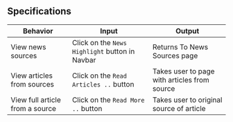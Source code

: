 ## Specifications
| Behavior            | Input                         | Output                        | 
| ------------------- | ----------------------------- | ----------------------------- |
| View news sources | Click on the `News Highlight` button in Navbar | Returns To News Sources page |
| View articles from sources | Click on the `Read Articles ..` button | Takes user to page with articles from source |
| View full article from a source | Click on the `Read More ..` button | Takes user to original source of article |